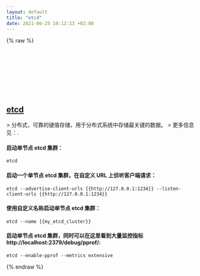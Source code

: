 ```yaml
---
layout: default
title: "etcd"
date: 2021-06-25 18:12:13 +02:00
---
```

{% raw %}
<h2 id="etcd">
  <a href="/zh/common/etcd.html">etcd</a> <a href="#etcd"><svg class="icon">
    <use href="/assets/images/unicode_sprite.svg#link" />
  </svg></a>
</h2>
> 分布式，可靠的键值存储，用于分布式系统中存储最关键的数据。
> 更多信息见：<https://etcd.io>.

#### 启动单节点 etcd 集群：
```shell
etcd
```
#### 启动一个单节点 etcd 集群，在自定义 URL 上侦听客户端请求：
```shell
etcd --advertise-client-urls {{http://127.0.0.1:1234}} --listen-client-urls {{http://127.0.0.1:1234}}
```
#### 使用自定义名称启动单节点 etcd 集群：
```shell
etcd --name {{my_etcd_cluster}}
```
#### 启动单节点 etcd 集群，同时可以在这里看到大量监控指标 http://localhost:2379/debug/pprof/:
```shell
etcd --enable-pprof --metrics extensive
```
{% endraw %}